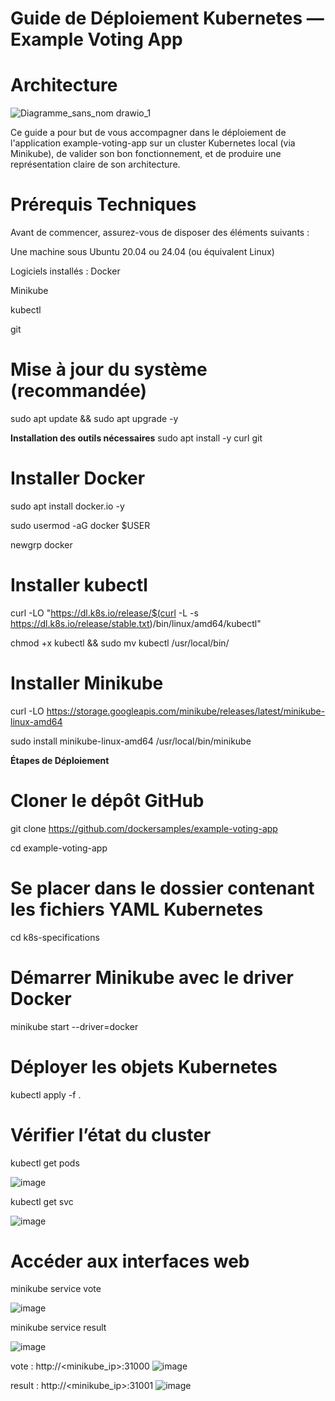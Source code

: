 # **Guide de Déploiement Kubernetes — Example Voting App**
# Architecture
![Diagramme_sans_nom drawio_1](https://github.com/user-attachments/assets/4cb79ea7-8788-4b73-88d7-eaaf2146cf96)


Ce guide a pour but de vous accompagner dans le déploiement de l'application example-voting-app sur un cluster Kubernetes local (via Minikube), de valider son bon fonctionnement, et de produire une représentation claire de son architecture.


# **Prérequis Techniques**

Avant de commencer, assurez-vous de disposer des éléments suivants :

Une machine sous Ubuntu 20.04 ou 24.04 (ou équivalent Linux)

Logiciels installés :
Docker

Minikube

kubectl

git

# **Mise à jour du système (recommandée)**

sudo apt update && sudo apt upgrade -y

**Installation des outils nécessaires**
sudo apt install -y curl git

# Installer Docker
sudo apt install docker.io -y

sudo usermod -aG docker $USER

newgrp docker

# Installer kubectl
curl -LO "https://dl.k8s.io/release/$(curl -L -s https://dl.k8s.io/release/stable.txt)/bin/linux/amd64/kubectl"

chmod +x kubectl && sudo mv kubectl /usr/local/bin/

# Installer Minikube
curl -LO https://storage.googleapis.com/minikube/releases/latest/minikube-linux-amd64

sudo install minikube-linux-amd64 /usr/local/bin/minikube

**Étapes de Déploiement**

# Cloner le dépôt GitHub
git clone https://github.com/dockersamples/example-voting-app

cd example-voting-app

# Se placer dans le dossier contenant les fichiers YAML Kubernetes
cd k8s-specifications

# Démarrer Minikube avec le driver Docker
minikube start --driver=docker

# Déployer les objets Kubernetes
kubectl apply -f .

# Vérifier l’état du cluster
kubectl get pods

![image](https://github.com/user-attachments/assets/11d73a14-b20b-4e2a-ab66-0e9ad7c16db9)

kubectl get svc

![image](https://github.com/user-attachments/assets/69225740-254b-4fb4-ba11-e154a7fb196c)


# Accéder aux interfaces web
minikube service vote

![image](https://github.com/user-attachments/assets/7fcc1e29-9328-4387-a15f-aec66acbe2e6)

minikube service result

![image](https://github.com/user-attachments/assets/fac63766-ca61-4bad-b0e2-89c0e0883508)


vote : http://<minikube_ip>:31000
![image](https://github.com/user-attachments/assets/d2e5bd9c-d179-47cd-a528-160318d0d106)

result : http://<minikube_ip>:31001
![image](https://github.com/user-attachments/assets/f6902bc1-38b1-43eb-8abb-09bf9bd459eb)


